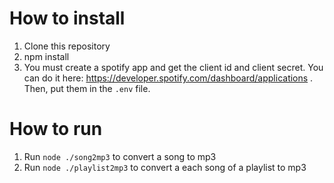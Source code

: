 # How to install

1. Clone this repository
2. npm install
3. You must create a spotify app and get the client id and client secret. You can do it here: https://developer.spotify.com/dashboard/applications . Then, put them in the ``.env`` file.

# How to run

1. Run ``node ./song2mp3`` to convert a song to mp3
2. Run ``node ./playlist2mp3`` to convert a each song of a playlist to mp3